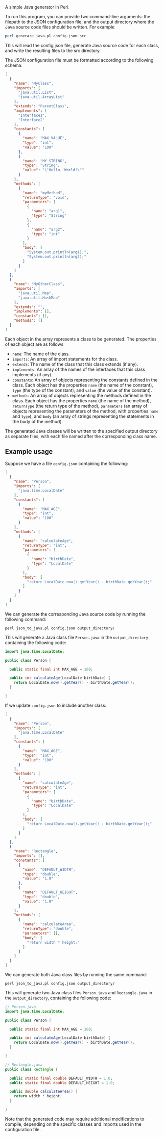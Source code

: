 A simple Java generator in Perl.

To run this program, you can provide two command-line arguments: the filepath to the JSON configuration file, and the output directory where the Java source code files should be written. For example:

```sh
perl generate_java.pl config.json src
```

This will read the config.json file, generate Java source code for each class, and write the resulting files to the src directory.

The JSON configuration file must be formatted according to the following schema:

```json
[
  {
    "name": "MyClass",
    "imports": [
      "java.util.List",
      "java.util.ArrayList"
    ],
    "extends": "ParentClass",
    "implements": [
      "Interface1",
      "Interface2"
    ],
    "constants": [
      {
        "name": "MAX_VALUE",
        "type": "int",
        "value": "100"
      },
      {
        "name": "MY_STRING",
        "type": "String",
        "value": "\"Hello, World!\""
      }
    ],
    "methods": [
      {
        "name": "myMethod",
        "returnType": "void",
        "parameters": [
          {
            "name": "arg1",
            "type": "String"
          },
          {
            "name": "arg2",
            "type": "int"
          }
        ],
        "body": [
          "System.out.println(arg1);",
          "System.out.println(arg2);"
        ]
      }
    ]
  },
  {
    "name": "MyOtherClass",
    "imports": [
      "java.util.Map",
      "java.util.HashMap"
    ],
    "extends": "",
    "implements": [],
    "constants": [],
    "methods": []
  }
]
```

Each object in the array represents a class to be generated. The properties of each object are as follows:

- `name`: The name of the class.
- `imports`: An array of import statements for the class.
- `extends`: The name of the class that this class extends (if any).
- `implements`: An array of the names of the interfaces that this class implements (if any).
- `constants`: An array of objects representing the constants defined in the class. Each object has the properties `name` (the name of the constant), `type` (the type of the constant), and `value` (the value of the constant).
- `methods`: An array of objects representing the methods defined in the class. Each object has the properties `name` (the name of the method), `returnType` (the return type of the method), `parameters` (an array of objects representing the parameters of the method, with properties `name` and `type`), and `body` (an array of strings representing the statements in the body of the method).

The generated Java classes will be written to the specified output directory as separate files, with each file named after the corresponding class name.

## Example usage

Suppose we have a file `config.json` containing the following:

```json
[
  {
    "name": "Person",
    "imports": [
      "java.time.LocalDate"
    ],
    "constants": [
      {
        "name": "MAX_AGE",
        "type": "int",
        "value": "100"
      }
    ],
    "methods": [
      {
        "name": "calculateAge",
        "returnType": "int",
        "parameters": [
          {
            "name": "birthDate",
            "type": "LocalDate"
          }
        ],
        "body": [
          "return LocalDate.now().getYear() - birthDate.getYear();"
        ]
      }
    ]
  }
]
```

We can generate the corresponding Java source code by running the following command:

```
perl json_to_java.pl config.json output_directory/
```

This will generate a Java class file `Person.java` in the `output_directory` containing the following code:

```java
import java.time.LocalDate;

public class Person {

  public static final int MAX_AGE = 100;

  public int calculateAge(LocalDate birthDate) {
    return LocalDate.now().getYear() - birthDate.getYear();
  }

}
``` 

If we update `config.json` to include another class:

```json
[
  {
    "name": "Person",
    "imports": [
      "java.time.LocalDate"
    ],
    "constants": [
      {
        "name": "MAX_AGE",
        "type": "int",
        "value": "100"
      }
    ],
    "methods": [
      {
        "name": "calculateAge",
        "returnType": "int",
        "parameters": [
          {
            "name": "birthDate",
            "type": "LocalDate"
          }
        ],
        "body": [
          "return LocalDate.now().getYear() - birthDate.getYear();"
        ]
      }
    ]
  },
  {
    "name": "Rectangle",
    "imports": [],
    "constants": [
      {
        "name": "DEFAULT_WIDTH",
        "type": "double",
        "value": "1.0"
      },
      {
        "name": "DEFAULT_HEIGHT",
        "type": "double",
        "value": "1.0"
      }
    ],
    "methods": [
      {
        "name": "calculateArea",
        "returnType": "double",
        "parameters": [],
        "body": [
          "return width * height;"
        ]
      }
    ]
  }
]
```

We can generate both Java class files by running the same command:

```
perl json_to_java.pl config.json output_directory/
```

This will generate two Java class files `Person.java` and `Rectangle.java` in the `output_directory`, containing the following code:

```java
// Person.java
import java.time.LocalDate;

public class Person {

  public static final int MAX_AGE = 100;

  public int calculateAge(LocalDate birthDate) {
    return LocalDate.now().getYear() - birthDate.getYear();
  }

}
```

```java
// Rectangle.java
public class Rectangle {

  public static final double DEFAULT_WIDTH = 1.0;
  public static final double DEFAULT_HEIGHT = 1.0;

  public double calculateArea() {
    return width * height;
  }

}
``` 

Note that the generated code may require additional modifications to compile, depending on the specific classes and imports used in the configuration file.
